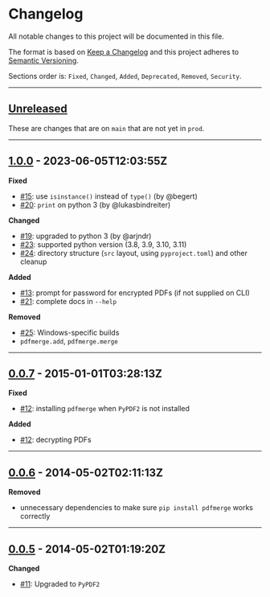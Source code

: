# Changelog

All notable changes to this project will be documented in this file.

The format is based on [Keep a Changelog] and this project adheres to [Semantic Versioning].

Sections order is: `Fixed`, `Changed`, `Added`, `Deprecated`, `Removed`, `Security`.

[keep a changelog]: http://keepachangelog.com/en/1.0.0/
[semantic versioning]: http://semver.org/spec/v2.0.0.html

---

## [Unreleased]

[unreleased]: https://github.com/metaist/pdfmerge/compare/prod...main

These are changes that are on `main` that are not yet in `prod`.

---

[#13]: https://github.com/metaist/pdfmerge/issues/13
[#15]: https://github.com/metaist/pdfmerge/pull/15
[#19]: https://github.com/metaist/pdfmerge/pull/19
[#20]: https://github.com/metaist/pdfmerge/pull/20
[#21]: https://github.com/metaist/pdfmerge/issues/21
[#23]: https://github.com/metaist/pdfmerge/issues/23
[#24]: https://github.com/metaist/pdfmerge/issues/24
[#25]: https://github.com/metaist/pdfmerge/issues/25
[1.0.0]: https://github.com/metaist/pdfmerge/compare/0.0.7...1.0.0

## [1.0.0] - 2023-06-05T12:03:55Z

**Fixed**

- [#15]: use `isinstance()` instead of `type()` (by @begert)
- [#20]: `print` on python 3 (by @lukasbindreiter)

**Changed**

- [#19]: upgraded to python 3 (by @arjndr)
- [#23]: supported python version (3.8, 3.9, 3.10, 3.11)
- [#24]: directory structure (`src` layout, using `pyproject.toml`) and other cleanup

**Added**

- [#13]: prompt for password for encrypted PDFs (if not supplied on CLI)
- [#21]: complete docs in `--help`

**Removed**

- [#25]: Windows-specific builds
- `pdfmerge.add`, `pdfmerge.merge`

---

[#12]: https://github.com/metaist/pdfmerge/pull/12
[0.0.7]: https://github.com/metaist/pdfmerge/compare/0.0.6...0.0.7

## [0.0.7] - 2015-01-01T03:28:13Z

**Fixed**

- [#12]: installing `pdfmerge` when `PyPDF2` is not installed

**Added**

- [#12]: decrypting PDFs

---

[0.0.6]: https://github.com/metaist/pdfmerge/compare/0.0.5...0.0.6

## [0.0.6] - 2014-05-02T02:11:13Z

**Removed**

- unnecessary dependencies to make sure `pip install pdfmerge` works correctly

---

[#11]: https://github.com/metaist/pdfmerge/issues/11
[0.0.5]: https://github.com/metaist/pdfmerge/commits/0.0.5

## [0.0.5] - 2014-05-02T01:19:20Z

**Changed**

- [#11]: Upgraded to `PyPDF2`

